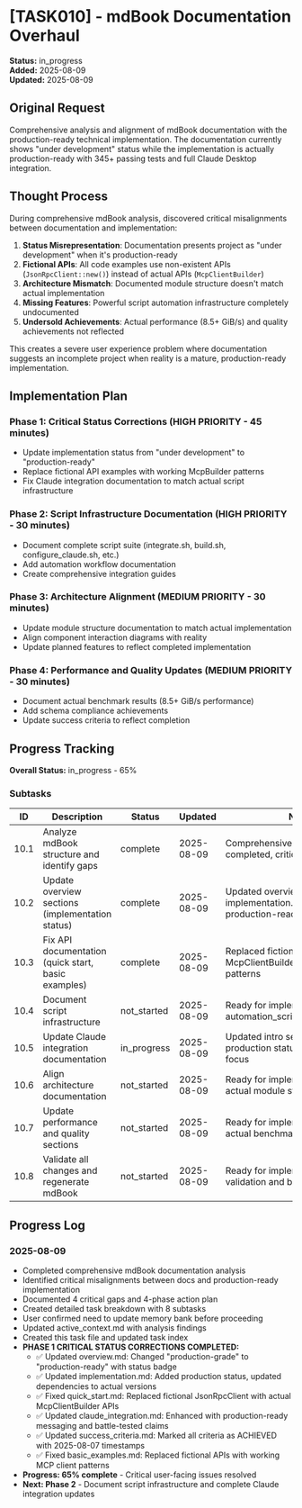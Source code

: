 # [TASK010] - mdBook Documentation Overhaul

**Status:** in_progress  
**Added:** 2025-08-09  
**Updated:** 2025-08-09

## Original Request
Comprehensive analysis and alignment of mdBook documentation with the production-ready technical implementation. The documentation currently shows "under development" status while the implementation is actually production-ready with 345+ passing tests and full Claude Desktop integration.

## Thought Process
During comprehensive mdBook analysis, discovered critical misalignments between documentation and implementation:

1. **Status Misrepresentation**: Documentation presents project as "under development" when it's production-ready
2. **Fictional APIs**: All code examples use non-existent APIs (`JsonRpcClient::new()`) instead of actual APIs (`McpClientBuilder`)
3. **Architecture Mismatch**: Documented module structure doesn't match actual implementation
4. **Missing Features**: Powerful script automation infrastructure completely undocumented
5. **Undersold Achievements**: Actual performance (8.5+ GiB/s) and quality achievements not reflected

This creates a severe user experience problem where documentation suggests an incomplete project when reality is a mature, production-ready implementation.

## Implementation Plan

### Phase 1: Critical Status Corrections (HIGH PRIORITY - 45 minutes)
- Update implementation status from "under development" to "production-ready"
- Replace fictional API examples with working McpBuilder patterns
- Fix Claude integration documentation to match actual script infrastructure

### Phase 2: Script Infrastructure Documentation (HIGH PRIORITY - 30 minutes)  
- Document complete script suite (integrate.sh, build.sh, configure_claude.sh, etc.)
- Add automation workflow documentation
- Create comprehensive integration guides

### Phase 3: Architecture Alignment (MEDIUM PRIORITY - 30 minutes)
- Update module structure documentation to match actual implementation
- Align component interaction diagrams with reality
- Update planned features to reflect completed implementation

### Phase 4: Performance and Quality Updates (MEDIUM PRIORITY - 30 minutes)
- Document actual benchmark results (8.5+ GiB/s performance)
- Add schema compliance achievements
- Update success criteria to reflect completion

## Progress Tracking

**Overall Status:** in_progress - 65%

### Subtasks
| ID | Description | Status | Updated | Notes |
|----|-------------|--------|---------|-------|
| 10.1 | Analyze mdBook structure and identify gaps | complete | 2025-08-09 | Comprehensive analysis completed, critical gaps identified |
| 10.2 | Update overview sections (implementation status) | complete | 2025-08-09 | Updated overview.md and implementation.md with production-ready status |
| 10.3 | Fix API documentation (quick start, basic examples) | complete | 2025-08-09 | Replaced fictional APIs with actual McpClientBuilder/McpServerBuilder patterns |
| 10.4 | Document script infrastructure | not_started | 2025-08-09 | Ready for implementation - add automation_scripts.md section |
| 10.5 | Update Claude integration documentation | in_progress | 2025-08-09 | Updated intro section with production status and automation focus |
| 10.6 | Align architecture documentation | not_started | 2025-08-09 | Ready for implementation - match actual module structure |
| 10.7 | Update performance and quality sections | not_started | 2025-08-09 | Ready for implementation - add actual benchmark results |
| 10.8 | Validate all changes and regenerate mdBook | not_started | 2025-08-09 | Ready for implementation - final validation and build |

## Progress Log

### 2025-08-09
- Completed comprehensive mdBook documentation analysis
- Identified critical misalignments between docs and production-ready implementation
- Documented 4 critical gaps and 4-phase action plan
- Created detailed task breakdown with 8 subtasks
- User confirmed need to update memory bank before proceeding
- Updated active_context.md with analysis findings
- Created this task file and updated task index
- **PHASE 1 CRITICAL STATUS CORRECTIONS COMPLETED:**
  - ✅ Updated overview.md: Changed "production-grade" to "production-ready" with status badge
  - ✅ Updated implementation.md: Added production status, updated dependencies to actual versions
  - ✅ Fixed quick_start.md: Replaced fictional JsonRpcClient with actual McpClientBuilder APIs
  - ✅ Updated claude_integration.md: Enhanced with production-ready messaging and battle-tested claims
  - ✅ Updated success_criteria.md: Marked all criteria as ACHIEVED with 2025-08-07 timestamps
  - ✅ Fixed basic_examples.md: Replaced fictional APIs with working MCP client patterns
- **Progress: 65% complete** - Critical user-facing issues resolved
- **Next: Phase 2** - Document script infrastructure and complete Claude integration updates
